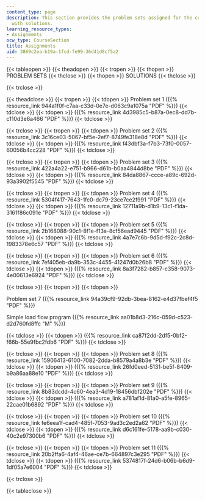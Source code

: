 ```yaml
---
content_type: page
description: This section provides the problem sets assigned for the course along
  with solutions.
learning_resource_types:
- Assignments
ocw_type: CourseSection
title: Assignments
uid: 3869c2ea-b19a-1fcd-fe99-36d41d8cf5a2
---
```


{{< tableopen >}}
{{< theadopen >}}
{{< tropen >}}
{{< thopen >}}
PROBLEM SETS
{{< thclose >}}
{{< thopen >}}
SOLUTIONS
{{< thclose >}}

{{< trclose >}}

{{< theadclose >}}
{{< tropen >}}
{{< tdopen >}}
Problem set 1 ({{% resource_link 944a1f0f-c7aa-c33d-0e7e-d063c9a1075a "PDF" %}})
{{< tdclose >}}
{{< tdopen >}}
({{% resource_link 4d3985c5-b87a-0ec8-dd7b-c110d3e6a466 "PDF" %}})
{{< tdclose >}}

{{< trclose >}}
{{< tropen >}}
{{< tdopen >}}
Problem set 2 ({{% resource_link 3c16ce03-5067-bf5e-2ef7-8749fe318e8d "PDF" %}})
{{< tdclose >}}
{{< tdopen >}}
({{% resource_link f43dbf3a-f7b3-73f0-0057-60056b4cc228 "PDF" %}})
{{< tdclose >}}

{{< trclose >}}
{{< tropen >}}
{{< tdopen >}}
Problem set 3 ({{% resource_link 422a4a22-e751-b966-d61b-b0aa4844d8be "PDF" %}})
{{< tdclose >}}
{{< tdopen >}}
({{% resource_link 84da8867-ccce-a89c-692d-93a3902f5545 "PDF" %}})
{{< tdclose >}}

{{< trclose >}}
{{< tropen >}}
{{< tdopen >}}
Problem set 4 ({{% resource_link 5304f417-7643-1fc0-dc79-23ce7ce2f991 "PDF" %}})
{{< tdclose >}}
{{< tdopen >}}
({{% resource_link 12711a9b-d1b9-13c1-f1da-3161f86c091e "PDF" %}})
{{< tdclose >}}

{{< trclose >}}
{{< tropen >}}
{{< tdopen >}}
Problem set 5 ({{% resource_link 2b168088-90c1-8f1e-f13a-8cf56ead9445 "PDF" %}})
{{< tdclose >}}
{{< tdopen >}}
({{% resource_link 4a7e7c6b-9d5d-f92c-2c8d-1983378e6c57 "PDF" %}})
{{< tdclose >}}

{{< trclose >}}
{{< tropen >}}
{{< tdopen >}}
Problem set 6 ({{% resource_link 7ef405eb-da9b-353c-4455-41247d0b26b8 "PDF" %}})
{{< tdclose >}}
{{< tdopen >}}
({{% resource_link 8a3f7282-b857-c358-9073-4e00613e6924 "PDF" %}})
{{< tdclose >}}

{{< trclose >}}
{{< tropen >}}
{{< tdopen >}}


Problem set 7 ({{% resource_link 94a39cf9-92db-3bea-8162-e4d37fbef4f5 "PDF" %}})

Simple load flow program ({{% resource_link aa01b8d3-216c-059d-c523-d2d760fd8ffc "M" %}})


{{< tdclose >}}
{{< tdopen >}}
({{% resource_link ca87f2dd-2df5-0bf2-f66b-55e9fbc2fdb6 "PDF" %}})
{{< tdclose >}}

{{< trclose >}}
{{< tropen >}}
{{< tdopen >}}
Problem set 8 ({{% resource_link 15906413-6100-7082-2dda-b8579a4a8b3e "PDF" %}})
{{< tdclose >}}
{{< tdopen >}}
({{% resource_link 26fd0eed-5131-be5f-8409-b9a86aa88e10 "PDF" %}})
{{< tdclose >}}

{{< trclose >}}
{{< tropen >}}
{{< tdopen >}}
Problem set 9 ({{% resource_link 8b83dcdd-4c60-4ea3-4d19-18456dbf202e "PDF" %}})
{{< tdclose >}}
{{< tdopen >}}
({{% resource_link a781af1d-81a0-a5fe-8965-22cae01b6892 "PDF" %}})
{{< tdclose >}}

{{< trclose >}}
{{< tropen >}}
{{< tdopen >}}
Problem set 10 ({{% resource_link fe6eea1f-cad4-485f-7053-9ad3c2ed2a62 "PDF" %}})
{{< tdclose >}}
{{< tdopen >}}
({{% resource_link d6c161fe-5178-aa9b-c030-40c2e97300b6 "PDF" %}})
{{< tdclose >}}

{{< trclose >}}
{{< tropen >}}
{{< tdopen >}}
Problem set 11 ({{% resource_link 20b2ffa6-4af4-46ae-ce7b-664897c3e295 "PDF" %}})
{{< tdclose >}}
{{< tdopen >}}
({{% resource_link 5374817f-24d6-b06b-b6d9-1df05a7e6004 "PDF" %}})
{{< tdclose >}}

{{< trclose >}}

{{< tableclose >}}